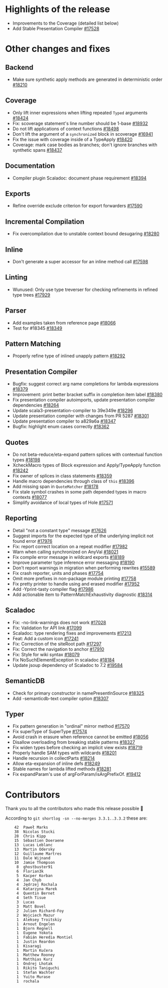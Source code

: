 # Highlights of the release

- Improvements to the Coverage (detailed list below)
- Add Stable Presentation Compiler [#17528](https://github.com/lampepfl/dotty/pull/17528)

# Other changes and fixes

## Backend

- Make sure synthetic apply methods are generated in deterministic order [#18210](https://github.com/lampepfl/dotty/pull/18210)

## Coverage

- Only lift inner expressions when lifting repeated `Typed` arguments [#18424](https://github.com/lampepfl/dotty/pull/18424)
- Fix: scoverage statement's line number should be 1-base [#18932](https://github.com/lampepfl/dotty/pull/18932)
- Do not lift applications of context functions [#18498](https://github.com/lampepfl/dotty/pull/18498)
- Don't lift the argument of a `synchronized` block in scoverage [#16941](https://github.com/lampepfl/dotty/pull/16941)
- Fix the issue with coverage inside of a TypeApply [#18420](https://github.com/lampepfl/dotty/pull/18420)
- Coverage: mark case bodies as branches; don't ignore branches with synthetic spans [#18437](https://github.com/lampepfl/dotty/pull/18437)

## Documentation

- Compiler plugin Scaladoc: document phase requirement [#18394](https://github.com/lampepfl/dotty/pull/18394)

## Exports

- Refine override exclude criterion for export forwarders [#17590](https://github.com/lampepfl/dotty/pull/17590)

## Incremental Compilation

- Fix overcompilation due to unstable context bound desugaring [#18280](https://github.com/lampepfl/dotty/pull/18280)

## Inline

- Don't generate a super accessor for an inline method call [#17598](https://github.com/lampepfl/dotty/pull/17598)

## Linting

- Wunused: Only use type treverser for checking refinements in refined type trees [#17929](https://github.com/lampepfl/dotty/pull/17929)

## Parser

- Add examples taken from reference page [#18066](https://github.com/lampepfl/dotty/pull/18066)
- Test for #18345 [#18349](https://github.com/lampepfl/dotty/pull/18349)

## Pattern Matching

- Properly refine type of inlined unapply pattern [#18292](https://github.com/lampepfl/dotty/pull/18292)

## Presentation Compiler

- Bugfix: suggest correct arg name completions for lambda expressions [#18379](https://github.com/lampepfl/dotty/pull/18379)
- Improvement: print better bracket suffix in completion item label [#18380](https://github.com/lampepfl/dotty/pull/18380)
- Fix presentation compiler autoimports, update presentation compiler dependencies [#18264](https://github.com/lampepfl/dotty/pull/18264)
- Update scala3-presentation-compiler to 39e349e [#18296](https://github.com/lampepfl/dotty/pull/18296)
- Update presentation compiler with changes from PR 5287 [#18301](https://github.com/lampepfl/dotty/pull/18301)
- Update presentation compiler to a829a6a [#18347](https://github.com/lampepfl/dotty/pull/18347)
- Bugfix: highlight enum cases correctly [#18362](https://github.com/lampepfl/dotty/pull/18362)

## Quotes

- Do not beta-reduce/eta-expand pattern splices with contextual function types [#18198](https://github.com/lampepfl/dotty/pull/18198)
- XcheckMacro types of Block expression and Apply/TypeApply function [#18242](https://github.com/lampepfl/dotty/pull/18242)
- Fix owner of splices in class statements [#18359](https://github.com/lampepfl/dotty/pull/18359)
- Handle macro dependencies through class of `this` [#18396](https://github.com/lampepfl/dotty/pull/18396)
- Add missing span in `QuoteMatcher` [#18178](https://github.com/lampepfl/dotty/pull/18178)
- Fix stale symbol crashes in some path depended types in macro contexts [#18077](https://github.com/lampepfl/dotty/pull/18077)
- Simplify avoidance of local types of Hole [#17571](https://github.com/lampepfl/dotty/pull/17571)

## Reporting

- Detail "not a constant type" message [#17626](https://github.com/lampepfl/dotty/pull/17626)
- Suggest imports for the expected type of the underlying implicit not found error [#17976](https://github.com/lampepfl/dotty/pull/17976)
- Fix: report correct location on a repeat modifier [#17982](https://github.com/lampepfl/dotty/pull/17982)
- Warn when calling synchronized on AnyVal [#18021](https://github.com/lampepfl/dotty/pull/18021)
- Fix compile error message in wildcard exports [#18189](https://github.com/lampepfl/dotty/pull/18189)
- Improve parameter type inference error messaging [#18190](https://github.com/lampepfl/dotty/pull/18190)
- Don't report warnings in migration when performing rewrites [#15589](https://github.com/lampepfl/dotty/pull/15589)
- Fix crash reporter, units and phases [#17754](https://github.com/lampepfl/dotty/pull/17754)
- Omit more prefixes in non-package module printing [#17758](https://github.com/lampepfl/dotty/pull/17758)
- Fix pretty printer to handle using and erased modifier [#17952](https://github.com/lampepfl/dotty/pull/17952)
- Add -Yprint-tasty compiler flag [#17986](https://github.com/lampepfl/dotty/pull/17986)
- Add actionable item to PatternMatchExhaustivity diagnostic [#18314](https://github.com/lampepfl/dotty/pull/18314)

## Scaladoc

- Fix: -no-link-warnings does not work [#17028](https://github.com/lampepfl/dotty/pull/17028)
- Fix: Validation for API link [#17099](https://github.com/lampepfl/dotty/pull/17099)
- Scaladoc: type rendering fixes and improvements [#17213](https://github.com/lampepfl/dotty/pull/17213)
- Feat: Add a custom icon [#17241](https://github.com/lampepfl/dotty/pull/17241)
- Fix: Correction of the siteRoot path [#17297](https://github.com/lampepfl/dotty/pull/17297)
- Fix: Correct the navigation to anchor [#17910](https://github.com/lampepfl/dotty/pull/17910)
- Fix: Style for wiki syntax [#18079](https://github.com/lampepfl/dotty/pull/18079)
- Fix NoSuchElementException in scaladoc [#18184](https://github.com/lampepfl/dotty/pull/18184)
- Update jsoup dependency of Scaladoc to 7.2 [#19584](https://github.com/lampepfl/dotty/pull/19584)

## SemanticDB

- Check for primary constructor in namePresentInSource [#18325](https://github.com/lampepfl/dotty/pull/18325)
- Add -semanticdb-text compiler option [#18307](https://github.com/lampepfl/dotty/pull/18307)

## Typer

- Fix pattern generation in "ordinal" mirror method [#17570](https://github.com/lampepfl/dotty/pull/17570)
- Fix superType of SuperType [#17574](https://github.com/lampepfl/dotty/pull/17574)
- Avoid crash in erasure when reference cannot be emitted [#18056](https://github.com/lampepfl/dotty/pull/18056)
- Disallow overloading from breaking stable patterns [#18327](https://github.com/lampepfl/dotty/pull/18327)
- Fix widen types before checking an implicit view exists [#18719](https://github.com/lampepfl/dotty/pull/18719)
- Properly handle SAM types with wildcards  [#18201](https://github.com/lampepfl/dotty/pull/18201)
- Handle recursion in collectParts [#18214](https://github.com/lampepfl/dotty/pull/18214)
- Allow eta-expansion of inline defs [#18249](https://github.com/lampepfl/dotty/pull/18249)
- Stable names for lambda lifted methods [#18281](https://github.com/lampepfl/dotty/pull/18281)
- Fix expandParam's use of argForParam/isArgPrefixOf. [#19412](https://github.com/lampepfl/dotty/pull/19412)

# Contributors

Thank you to all the contributors who made this release possible 🎉

According to `git shortlog -sn --no-merges 3.3.1..3.3.2` these are:

```
    42	Paweł Marks
    38	Nicolas Stucki
    28	Chris Kipp
    15	Sébastien Doeraene
    13	Lucas Leblanc
    13	Martin Odersky
    12	Guillaume Martres
    11	Dale Wijnand
    10	Jamie Thompson
     8	ghostbuster91
     6	Florian3k
     5	Kacper Korban
     4	Jan Chyb
     4	Jędrzej Rochala
     4	Katarzyna Marek
     4	Quentin Bernet
     4	Seth Tisue
     3	Lucas
     3	Matt Bovel
     2	Julien Richard-Foy
     2	Wojciech Mazur
     1	Aleksey Troitskiy
     1	Arnout Engelen
     1	Bjorn Regnell
     1	Eugene Yokota
     1	Fabián Heredia Montiel
     1	Justin Reardon
     1	Kisaragi
     1	Martin Kučera
     1	Matthew Rooney
     1	Matthias Kurz
     1	Ondrej Lhotak
     1	Rikito Taniguchi
     1	Stefan Wachter
     1	Yuito Murase
     1	rochala
```
